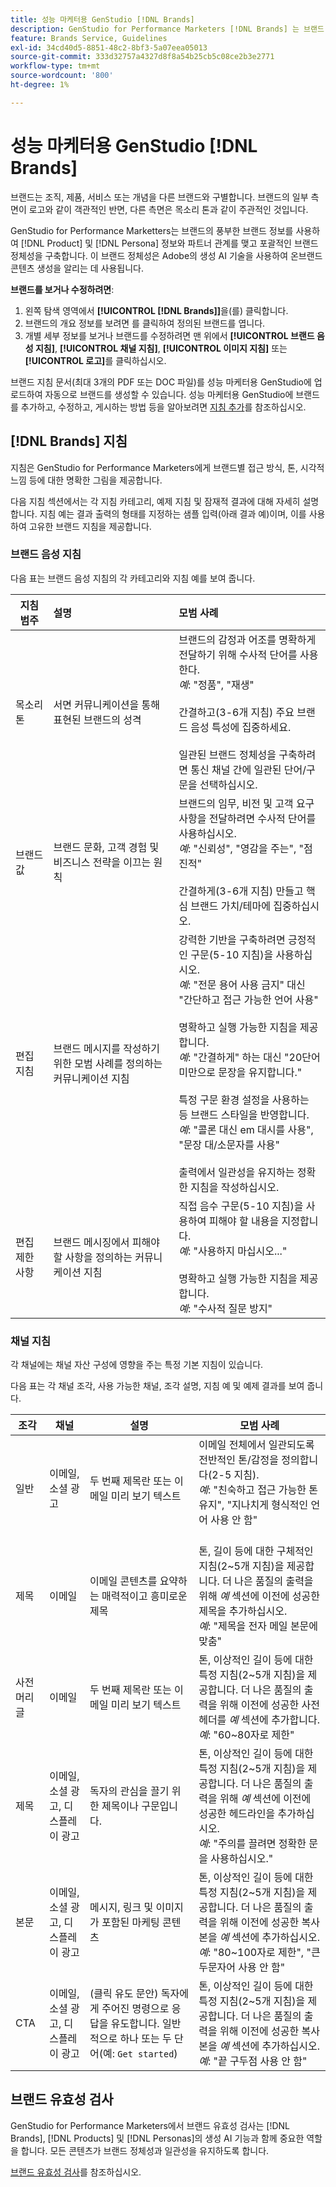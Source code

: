 ```yaml
---
title: 성능 마케터용 GenStudio [!DNL Brands]
description: GenStudio for Performance Marketers [!DNL Brands] 는 브랜드 자산(마케팅 카피, 이미지, 경험 등)의 포괄적인 컬렉션으로, 브랜드에 맞게 조정된 콘텐츠를 만들 수 있도록 알려 줍니다.
feature: Brands Service, Guidelines
exl-id: 34cd40d5-8851-48c2-8bf3-5a07eea05013
source-git-commit: 333d32757a4327d8f8a54b25cb5c08ce2b3e2771
workflow-type: tm+mt
source-wordcount: '800'
ht-degree: 1%

---
```


# 성능 마케터용 GenStudio [!DNL Brands]

브랜드는 조직, 제품, 서비스 또는 개념을 다른 브랜드와 구별합니다. 브랜드의 일부 측면이 로고와 같이 객관적인 반면, 다른 측면은 목소리 톤과 같이 주관적인 것입니다.

GenStudio for Performance Marketters는 브랜드의 풍부한 브랜드 정보를 사용하여 [!DNL Product] 및 [!DNL Persona] 정보와 파트너 관계를 맺고 포괄적인 브랜드 정체성을 구축합니다. 이 브랜드 정체성은 Adobe의 생성 AI 기술을 사용하여 온브랜드 콘텐츠 생성을 알리는 데 사용됩니다.

**브랜드를 보거나 수정하려면**:

1. 왼쪽 탐색 영역에서 **[!UICONTROL [!DNL Brands]]**&#x200B;을(를) 클릭합니다.
1. 브랜드의 개요 정보를 보려면 를 클릭하여 정의된 브랜드를 엽니다.
1. 개별 세부 정보를 보거나 브랜드를 수정하려면 맨 위에서 **[!UICONTROL 브랜드 음성 지침]**, **[!UICONTROL 채널 지침]**, **[!UICONTROL 이미지 지침]** 또는 **[!UICONTROL 로고]**&#x200B;를 클릭하십시오.

브랜드 지침 문서(최대 3개의 PDF 또는 DOC 파일)를 성능 마케터용 GenStudio에 업로드하여 자동으로 브랜드를 생성할 수 있습니다. 성능 마케터용 GenStudio에 브랜드를 추가하고, 수정하고, 게시하는 방법 등을 알아보려면 [지침 추가](add-guidelines.md)를 참조하십시오.

## [!DNL Brands] 지침

지침은 GenStudio for Performance Marketers에게 브랜드별 접근 방식, 톤, 시각적 느낌 등에 대한 명확한 그림을 제공합니다.

다음 지침 섹션에서는 각 지침 카테고리, 예제 지침 및 잠재적 결과에 대해 자세히 설명합니다. 지침 예는 결과 출력의 형태를 지정하는 샘플 입력(아래 결과 예)이며, 이를 사용하여 고유한 브랜드 지침을 제공합니다.

### 브랜드 음성 지침

다음 표는 브랜드 음성 지침의 각 카테고리와 지침 예를 보여 줍니다.

| 지침 범주 | 설명 | 모범 사례 |
| ------------------| :---------- | :---------- |
| 목소리 톤 | 서면 커뮤니케이션을 통해 표현된 브랜드의 성격 | 브랜드의 감정과 어조를 명확하게 전달하기 위해 수사적 단어를 사용한다. <br>_예_: &quot;정품&quot;, &quot;재생&quot;<br><br>간결하고(3-6개 지침) 주요 브랜드 음성 특성에 집중하세요.<br><br>일관된 브랜드 정체성을 구축하려면 통신 채널 간에 일관된 단어/구문을 선택하십시오. |
| 브랜드 값 | 브랜드 문화, 고객 경험 및 비즈니스 전략을 이끄는 원칙 | 브랜드의 임무, 비전 및 고객 요구 사항을 전달하려면 수사적 단어를 사용하십시오. <br>_예_: &quot;신뢰성&quot;, &quot;영감을 주는&quot;, &quot;점진적&quot;<br><br>간결하게(3-6개 지침) 만들고 핵심 브랜드 가치/테마에 집중하십시오. |
| 편집 지침 | 브랜드 메시지를 작성하기 위한 모범 사례를 정의하는 커뮤니케이션 지침 | 강력한 기반을 구축하려면 긍정적인 구문(5-10 지침)을 사용하십시오.<br>_예_: &quot;전문 용어 사용 금지&quot; 대신 &quot;간단하고 접근 가능한 언어 사용&quot;<br><br>명확하고 실행 가능한 지침을 제공합니다. <br>_예_: &quot;간결하게&quot; 하는 대신 &quot;20단어 미만으로 문장을 유지합니다.&quot;<br><br>특정 구문 환경 설정을 사용하는 등 브랜드 스타일을 반영합니다. <br>_예_: &quot;콜론 대신 em 대시를 사용&quot;, &quot;문장 대/소문자를 사용&quot;<br><br>출력에서 일관성을 유지하는 정확한 지침을 작성하십시오. |
| 편집 제한 사항 | 브랜드 메시징에서 피해야 할 사항을 정의하는 커뮤니케이션 지침 | 직접 음수 구문(5-10 지침)을 사용하여 피해야 할 내용을 지정합니다. <br>_예_: &quot;사용하지 마십시오...&quot;<br><br>명확하고 실행 가능한 지침을 제공합니다. <br>_예_: &quot;수사적 질문 방지&quot; |

### 채널 지침

각 채널에는 채널 자산 구성에 영향을 주는 특정 기본 지침이 있습니다.

다음 표는 각 채널 조각, 사용 가능한 채널, 조각 설명, 지침 예 및 예제 결과를 보여 줍니다.

| 조각 | 채널 | 설명 | 모범 사례 |
| ------------------| --------- | --------- | -------- |
| 일반 | 이메일, 소셜 광고 | 두 번째 제목란 또는 이메일 미리 보기 텍스트 | 이메일 전체에서 일관되도록 전반적인 톤/감정을 정의합니다(2-5 지침).<br>_예_: &quot;친숙하고 접근 가능한 톤 유지&quot;, &quot;지나치게 형식적인 언어 사용 안 함&quot;<br><br> |
| 제목 | 이메일 | 이메일 콘텐츠를 요약하는 매력적이고 흥미로운 제목 | 톤, 길이 등에 대한 구체적인 지침(2~5개 지침)을 제공합니다. 더 나은 품질의 출력을 위해 _예_ 섹션에 이전에 성공한 제목을 추가하십시오.<br>_예_: &quot;제목을 전자 메일 본문에 맞춤&quot; |
| 사전 머리글 | 이메일 | 두 번째 제목란 또는 이메일 미리 보기 텍스트 | 톤, 이상적인 길이 등에 대한 특정 지침(2~5개 지침)을 제공합니다. 더 나은 품질의 출력을 위해 이전에 성공한 사전 헤더를 _예_ 섹션에 추가합니다.<br>_예_: &quot;60~80자로 제한&quot; |
| 제목 | 이메일, 소셜 광고, 디스플레이 광고 | 독자의 관심을 끌기 위한 제목이나 구문입니다. | 톤, 이상적인 길이 등에 대한 특정 지침(2~5개 지침)을 제공합니다. 더 나은 품질의 출력을 위해 _예_ 섹션에 이전에 성공한 헤드라인을 추가하십시오.<br>_예_: &quot;주의를 끌려면 정확한 문을 사용하십시오.&quot; |
| 본문 | 이메일, 소셜 광고, 디스플레이 광고 | 메시지, 링크 및 이미지가 포함된 마케팅 콘텐츠 | 톤, 이상적인 길이 등에 대한 특정 지침(2~5개 지침)을 제공합니다. 더 나은 품질의 출력을 위해 이전에 성공한 복사본을 _예_ 섹션에 추가하십시오.<br>_예_: &quot;80~100자로 제한&quot;, &quot;큰 두문자어 사용 안 함&quot; |
| CTA | 이메일, 소셜 광고, 디스플레이 광고 | (클릭 유도 문안) 독자에게 주어진 명령으로 응답을 유도합니다. 일반적으로 하나 또는 두 단어(예: `Get started`) | 톤, 이상적인 길이 등에 대한 특정 지침(2~5개 지침)을 제공합니다. 더 나은 품질의 출력을 위해 이전에 성공한 복사본을 _예_ 섹션에 추가하십시오.<br>_예_: &quot;끝 구두점 사용 안 함&quot; |

<!-- Not in M2.1 // ### Image guidelines

Images have certain inherent guidelines that influence image composition.

The following table shows each category of image guideline, description of the category, and example guideline entries.

You can create your own categories, like Photos, Product, or Illustration imagery, and provide detailed guidelines for each category.

| Guideline category    | Description | Guideline examples |
| ------------------ | :---------- | -------- |
|Composition    | Define objects, focal point, position, aspect ratio, framing, and depth-of-field | `Ensure images are visually punchy, Avoid dull colors/shading` |
| Background     | Set the stage by describing layouts, location, places | `Should be friendly and action-oriented` |
| Restrictions   | List requirements or avoidances | `Avoid political imagery or topics, Avoid black and gray imagery, Avoid images displaying extreme strife or stress` |
| Color and tone | Specify color or color theme, palette, color interpretation and accessibility | `Use bright and bold color palette, Ensure high contrast` |
| Lighting   | Describe how highlights and shadows affect different objects| `Use natural light, Avoid using shadows` |

![Image guidelines in GenStudio for Performance Marketers](/help/assets/image-guidelines.png){width="650" zoomable="yes"} 

### Logos

Add logos to your brand in the **[!UICONTROL Logos]** tab.

![Logo guidelines in GenStudio for Performance Marketers](/help/assets/logos.png){width="650" zoomable="yes"} -->

## 브랜드 유효성 검사

GenStudio for Performance Marketers에서 브랜드 유효성 검사는 [!DNL Brands], [!DNL Products] 및 [!DNL Personas]의 생성 AI 기능과 함께 중요한 역할을 합니다. 모든 콘텐츠가 브랜드 정체성과 일관성을 유지하도록 합니다.

[브랜드 유효성 검사](/help/user-guide/guidelines/brand-validation.md)를 참조하십시오.
